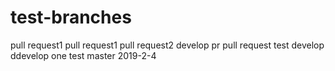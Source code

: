 # test-branches
pull request1
pull request1
pull request2
develop pr
pull request
test develop
ddevelop one
test master
2019-2-4
